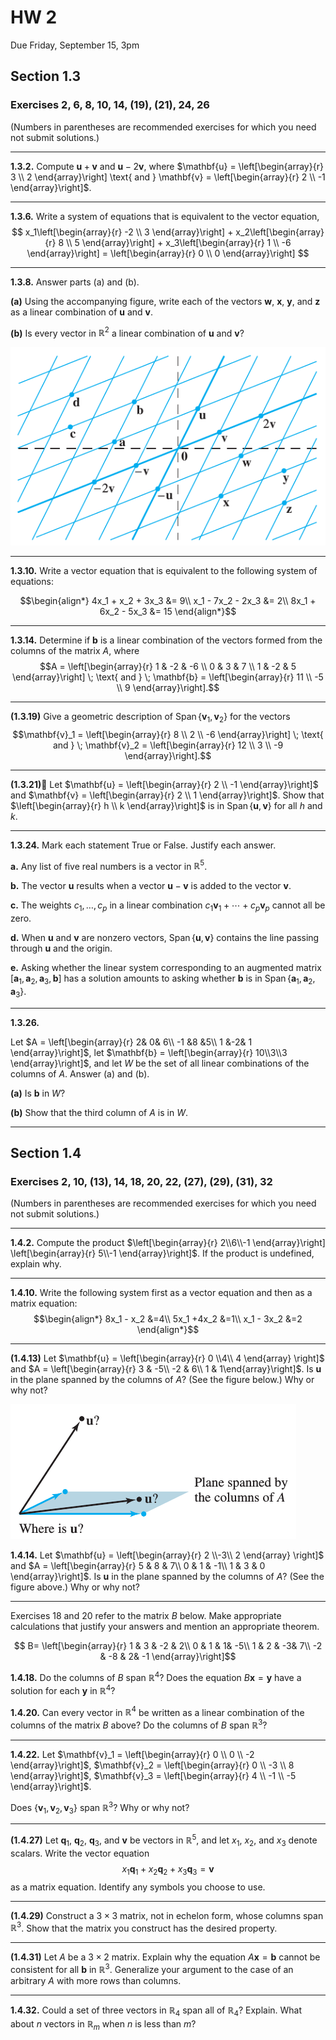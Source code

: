 # HW 2

Due Friday, September 15, 3pm

## Section 1.3
### Exercises 2, 6, 8, 10, 14, (19), (21), 24, 26

(Numbers in parentheses are recommended exercises for which you need not submit solutions.)

------------------------------

**1.3.2.**
Compute $\mathbf{u} + \mathbf{v}$ and
$\mathbf{u} - 2 \mathbf{v}$, where
$\mathbf{u} = \left[\begin{array}{r} 3 \\ 2 \end{array}\right]
\text{ and }
\mathbf{v} = \left[\begin{array}{r} 2 \\ -1 \end{array}\right]$.

--------------------------------------------------------

**1.3.6.**
Write a system of equations that is equivalent
to the vector equation,
$$
x_1\left[\begin{array}{r} -2 \\ 3 \end{array}\right] +
x_2\left[\begin{array}{r} 8 \\ 5 \end{array}\right] +
x_3\left[\begin{array}{r} 1 \\ -6 \end{array}\right] =
\left[\begin{array}{r} 0 \\ 0 \end{array}\right]
$$

--------------------------------------------------------

**1.3.8.**   Answer parts (a) and (b).

**(a)** Using the accompanying figure, write each of the vectors
 $\mathbf{w}$, $\mathbf{x}$, $\mathbf{y}$, and $\mathbf{z}$
 as a linear combination of $\mathbf{u}$ and $\mathbf{v}$.

**(b)** Is every vector in $\mathbb{R}^2$ a linear combination of
 $\mathbf{u}$ and $\mathbf{v}$?

![1-3-8](./images/1-3-8.png)


--------------------------------------------------------

**1.3.10.** Write a vector equation that is equivalent to
the following system of equations:

$$\begin{align*}
4x_1 + x_2 + 3x_3 &= 9\\
x_1 - 7x_2 - 2x_3 &= 2\\
8x_1 + 6x_2 - 5x_3 &= 15
\end{align*}$$


--------------------------------------------------------

**1.3.14.**
Determine if $\mathbf{b}$ is a linear combination of
the vectors formed from the columns of the matrix $A$, where
$$A = \left[\begin{array}{r}
1 & -2 & -6  \\
0 & 3 & 7 \\
1 & -2 & 5
\end{array}\right]
\; \text{ and } \;
\mathbf{b} =
\left[\begin{array}{r}
11  \\ -5 \\ 9
\end{array}\right].$$


--------------------------------------------------------

**(1.3.19)**
Give a geometric description of $\operatorname{Span}\{\mathbf{v}_1, \mathbf{v}_2 \}$
for the vectors
$$\mathbf{v}_1 =
\left[\begin{array}{r}
8  \\ 2 \\ -6
\end{array}\right]
\; \text{ and } \;
\mathbf{v}_2 =
\left[\begin{array}{r}
12  \\ 3 \\ -9
\end{array}\right].$$


--------------------------------------------------------

**(1.3.21)**
 Let
$\mathbf{u} = \left[\begin{array}{r} 2  \\ -1 \end{array}\right]$
and
$\mathbf{v} = \left[\begin{array}{r} 2  \\ 1 \end{array}\right]$.
Show that
$\left[\begin{array}{r} h  \\ k \end{array}\right]$
is in
$\operatorname{Span}\{\mathbf{u}, \mathbf{v} \}$ for all $h$ and $k$.


--------------------------------------------------------

**1.3.24.**
Mark each statement True or False. Justify each answer.

**a.** Any list of five real numbers is a vector in $\mathbb{R}^5$.

**b.** The vector $\mathbf{u}$ results when a vector $\mathbf{u} - \mathbf{v}$
   is added to the vector $\mathbf{v}$.

**c.** The weights $c_1, \dots, c_p$ in a linear combination
   $c_1\mathbf{v}_1 + \cdots + c_p \mathbf{v}_p$ cannot all be zero.

**d.** When $\mathbf{u}$ and $\mathbf{v}$ are nonzero vectors,
    $\operatorname{Span}\{\mathbf{u}, \mathbf{v}\}$ contains
   the line passing through $\mathbf{u}$ and the origin.

**e.** Asking whether the linear system corresponding to
   an augmented matrix $[\mathbf{a}_1, \mathbf{a}_2, \mathbf{a}_3, \mathbf{b}]$
   has a solution amounts to asking whether $\mathbf{b}$ is in
   $\operatorname{Span}\{\mathbf{a}_1, \mathbf{a}_2, \mathbf{a}_3\}$.


--------------------------------------------------------

**1.3.26.**

Let $A  = \left[\begin{array}{r}
2& 0& 6\\
-1 &8 &5\\
1 &-2& 1
\end{array}\right]$, let
$\mathbf{b} =  
\left[\begin{array}{r}
10\\3\\3
\end{array}\right]$, and let $W$ be
the set of all linear combinations of the columns of $A$.
Answer (a) and (b).

**(a)** Is $\mathbf{b}$ in $W$?

**(b)** Show that the third column of $A$ is in $W$.


--------------------------------------------------------




## Section 1.4
### Exercises 2, 10, (13), 14, 18, 20, 22, (27), (29), (31), 32  

(Numbers in parentheses are recommended exercises for which you need not submit solutions.)

--------------------------------------------------------

**1.4.2.**
Compute the product
$\left[\begin{array}{r}
2\\6\\-1
\end{array}\right]
\left[\begin{array}{r}
5\\-1
\end{array}\right]$.   If the
 product is undefined, explain why.

--------------------------------------------------------

**1.4.10.** Write the following system first as a vector equation
and then as a matrix equation:
$$\begin{align*}
8x_1 - x_2 &=4\\
5x_1 +4x_2 &=1\\
x_1 - 3x_2 &=2
\end{align*}$$


--------------------------------------------------------

**(1.4.13)**
Let $\mathbf{u} = \left[\begin{array}{r}
0 \\4\\ 4
\end{array} \right]$
and $A =
\left[\begin{array}{r}
 3 & -5\\
-2 & 6\\
 1 & 1\end{array}\right]$. Is $\mathbf{u}$ in the plane spanned by the columns
of $A$? (See the figure below.)  Why or why not?



![1-4-13](./images/1-4-13.png)


**1.4.14.**
Let $\mathbf{u} = \left[\begin{array}{r}
2 \\-3\\ 2
\end{array} \right]$
and $A =
\left[\begin{array}{r}
5 & 8 &  7\\
0 & 1 & -1\\
1 & 3 &  0
\end{array}\right]$.
Is $\mathbf{u}$ in the plane spanned by the columns
of $A$? (See the figure above.)  Why or why not?


--------------------------------------------------------
Exercises 18 and 20 refer to the matrix $B$ below. Make
appropriate calculations that justify your answers and mention an
appropriate theorem.

$$ B=
\left[\begin{array}{r}
1 & 3 & -2 & 2\\
0 & 1 & 1& -5\\
1 & 2 & -3& 7\\
-2 & -8 & 2& -1
\end{array}\right]$$

**1.4.18.**
Do the columns of $B$ span $\mathbb{R}^4$?
Does the equation $B\mathbf{x} = \mathbf{y}$
have a solution for each $\mathbf{y}$ in $\mathbb{R}^4$?


**1.4.20.**
Can every vector in $\mathbb{R}^4$ be written as a linear combination of
the columns of the matrix $B$ above? Do the columns of $B$ span $\mathbb{R}^3$?


--------------------------------------------------------

**1.4.22.**
Let
$\mathbf{v}_1 =
\left[\begin{array}{r}
0  \\ 0 \\ -2
\end{array}\right]$,
$\mathbf{v}_2 =
\left[\begin{array}{r}
0  \\ -3 \\ 8
\end{array}\right]$,
$\mathbf{v}_3 =
\left[\begin{array}{r}
4  \\ -1 \\ -5
\end{array}\right]$.

Does $\{\mathbf{v}_1, \mathbf{v}_2, \mathbf{v}_3 \}$ span $\mathbb{R}^3$?
Why or why not?

--------------------------------------------------------

**(1.4.27)**
Let $\mathbf{q}_1$, $\mathbf{q}_2$, $\mathbf{q}_3$, and $\mathbf{v}$
be vectors in $\mathbb{R}^5$, and let $x_1$, $x_2$,
and $x_3$ denote scalars. Write the vector equation
$$x_1 \mathbf{q}_1 + x_2 \mathbf{q}_2 + x_3 \mathbf{q}_3  =  \mathbf{v}$$
as a matrix equation. Identify any symbols you choose to use.

--------------------------------------------------------

**(1.4.29)**
Construct a $3\times 3$ matrix, not in echelon form, whose
columns span $\mathbb{R}^3$. Show that the matrix you construct has the
desired property.

--------------------------------------------------------

**(1.4.31)**
Let $A$ be a $3\times 2$ matrix. Explain why the equation
$A\mathbf{x} = \mathbf{b}$ cannot be consistent for all $\mathbf{b}$
in $\mathbb{R}^3$. Generalize your argument to the case of an arbitrary $A$
with more rows than columns.


--------------------------------------------------------

**1.4.32.**
Could a set of three vectors in $\mathbb{R}_4$ span all of $\mathbb{R}_4$?
Explain. What about $n$ vectors in $\mathbb{R}_m$ when $n$ is less than $m$?
